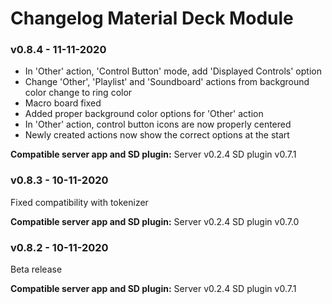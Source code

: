 # Changelog Material Deck Module
### v0.8.4 - 11-11-2020
<ul>
<li>In 'Other' action, 'Control Button' mode, add 'Displayed Controls' option</li>
<li>Change 'Other', 'Playlist' and 'Soundboard' actions from background color change to ring color</li>
<li>Macro board fixed</li>
<li>Added proper background color options for 'Other' action</li>
<li>In 'Other' action, control button icons are now properly centered</li>
<li>Newly created actions now show the correct options at the start</li>
</ul>
<b>Compatible server app and SD plugin:</b> 
Server v0.2.4
SD plugin v0.7.1

### v0.8.3 - 10-11-2020
Fixed compatibility with tokenizer

<b>Compatible server app and SD plugin:</b> 
Server v0.2.4
SD plugin v0.7.0

### v0.8.2 - 10-11-2020
Beta release

<b>Compatible server app and SD plugin:</b> 
Server v0.2.4
SD plugin v0.7.1